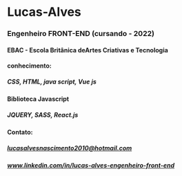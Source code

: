 # Lucas-Alves

### Engenheiro FRONT-END (cursando - 2022)

#### EBAC - Escola Britânica deArtes Criativas e Tecnologia


#### conhecimento:

##### CSS, HTML, java script, Vue js

#### Biblioteca Javascript

##### JQUERY, SASS, React.js

#### Contato:

##### lucasalvesnascimento2010@hotmail.com

##### www.linkedin.com/in/lucas-alves-engenheiro-front-end
